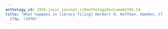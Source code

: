 ```yaml
---
anthology_id: 1976.jasis_journal-ir0anthology0volumeA27A5.14
title: 'What happens in library filing? Herbert H. Hoffman. Hamden, CT: Linnet Books,
  176p. (1976)'
---
```

